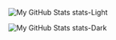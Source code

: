 ![My GitHub Stats stats-Light](https://github-readme-stats.vercel.app/api?username=octgsoftware&count_private=true&show_icons=true&include_all_commits=true&&hide=stars&theme=default#gh-light-mode-only)

![My GitHub Stats stats-Dark](https://github-readme-stats.vercel.app/api?username=octgsoftware&count_private=true&show_icons=true&include_all_commits=true&&hide=stars&theme=default#gh-dark-mode-only)

<!--
**octgsoftware/octgsoftware** is a ✨ _special_ ✨ repository because its `README.md` (this file) appears on your GitHub profile.

Here are some ideas to get you started:

- 🔭 I’m currently working on ...
- 🌱 I’m currently learning ...
- 👯 I’m looking to collaborate on ...
- 🤔 I’m looking for help with ...
- 💬 Ask me about ...
- 📫 How to reach me: ...
- 😄 Pronouns: ...
- ⚡ Fun fact: ...
-->
